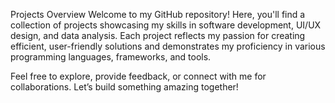 

Projects Overview
Welcome to my GitHub repository! Here, you'll find a collection of projects showcasing my skills in software development, UI/UX design, and data analysis. Each project reflects my passion for creating efficient, user-friendly solutions and demonstrates my proficiency in various programming languages, frameworks, and tools.

Feel free to explore, provide feedback, or connect with me for collaborations. Let’s build something amazing together!

